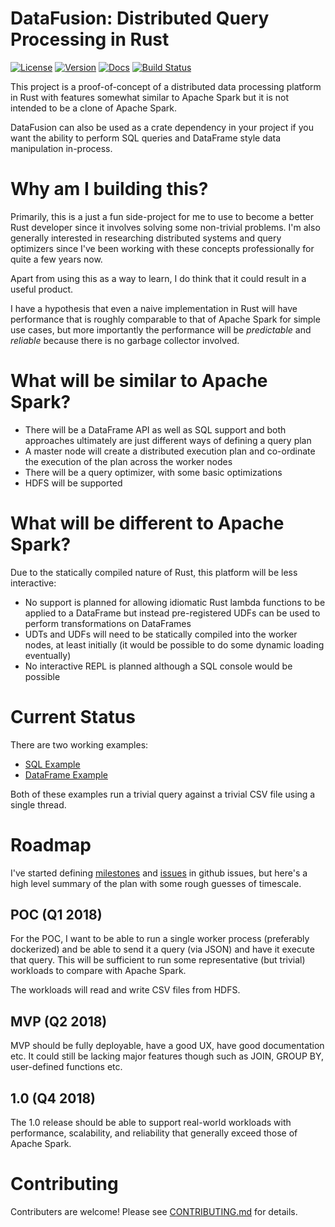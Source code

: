 # DataFusion: Distributed Query Processing in Rust

[![License](https://img.shields.io/badge/License-Apache%202.0-blue.svg)](https://opensource.org/licenses/Apache-2.0)
[![Version](https://img.shields.io/crates/v/datafusion.svg)](https://crates.io/crates/datafusion)
[![Docs](https://docs.rs/datafusion/badge.svg)](https://docs.rs/datafusion)
[![Build Status](https://travis-ci.org/andygrove/datafusion-rs.svg?branch=master)](https://travis-ci.org/andygrove/datafusion-rs)

This project is a proof-of-concept of a distributed data processing platform in Rust with features somewhat similar to Apache Spark but it is not intended to be a clone of Apache Spark.

DataFusion can also be used as a crate dependency in your project if you want the ability to perform SQL queries and DataFrame style data manipulation in-process.

# Why am I building this?

Primarily, this is a just a fun side-project for me to use to become a better Rust developer since it involves solving some non-trivial problems. I'm also generally interested in researching distributed systems and query optimizers since I've been working with these concepts professionally for quite a few years now.

Apart from using this as a way to learn, I do think that it could result in a useful product.

I have a hypothesis that even a naive implementation in Rust will have performance that is roughly comparable to that of Apache Spark for simple use cases, but more importantly the performance will be _predictable_ and _reliable_ because there is no garbage collector involved.

# What will be similar to Apache Spark?

- There will be a DataFrame API as well as SQL support and both approaches ultimately are just different ways of defining a query plan
- A master node will create a distributed execution plan and co-ordinate the execution of the plan across the worker nodes
- There will be a query optimizer, with some basic optimizations 
- HDFS will be supported

# What will be different to Apache Spark?

Due to the statically compiled nature of Rust, this platform will be less interactive:

- No support is planned for allowing idiomatic Rust lambda functions to be applied to a DataFrame but instead pre-registered UDFs can be used to perform transformations on DataFrames
- UDTs and UDFs will need to be statically compiled into the worker nodes, at least initially (it would be possible to do some dynamic loading eventually)
- No interactive REPL is planned although a SQL console would be possible

# Current Status

There are two working examples:

- [SQL Example](https://github.com/andygrove/distributed-query-rs/blob/master/examples/sql_query.rs)
- [DataFrame Example](https://github.com/andygrove/distributed-query-rs/blob/master/examples/dataframe.rs)

Both of these examples run a trivial query against a trivial CSV file using a single thread.

# Roadmap

I've started defining [milestones](https://github.com/andygrove/datafusion-rs/milestones) and [issues](https://github.com/andygrove/datafusion-rs/issues) in github issues, but here's a high level summary of the plan with some rough guesses of timescale.

## POC (Q1 2018)

For the POC, I want to be able to run a single worker process (preferably dockerized) and be able to send it a query (via JSON) and have it execute that query. This will be sufficient to run some representative (but trivial) workloads to compare with Apache Spark.

The workloads will read and write CSV files from HDFS.

## MVP (Q2 2018)

MVP should be fully deployable, have a good UX, have good documentation etc. It could still be lacking major features though such as JOIN, GROUP BY, user-defined functions etc.

## 1.0 (Q4 2018)

The 1.0 release should be able to support real-world workloads with performance, scalability, and reliability that generally exceed those of Apache Spark.

# Contributing

Contributers are welcome! Please see [CONTRIBUTING.md](/CONTRIBUTING.md) for details.



 
